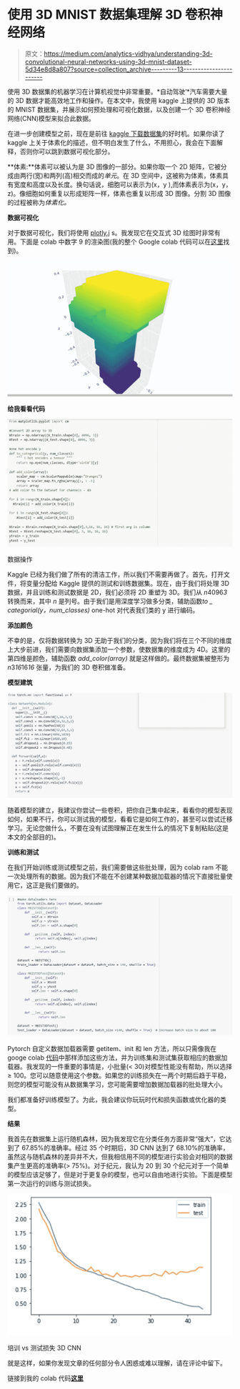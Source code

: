 # 使用 3D MNIST 数据集理解 3D 卷积神经网络

> 原文：<https://medium.com/analytics-vidhya/understanding-3d-convolutional-neural-networks-using-3d-mnist-dataset-5d34e8d8a807?source=collection_archive---------13----------------------->

使用 3D 数据集的机器学习在计算机视觉中非常重要。*自动驾驶’*汽车需要大量的 3D 数据才能高效地工作和操作。在本文中，我使用 kaggle 上提供的 3D 版本的 MNIST 数据集，并展示如何预处理和可视化数据，以及创建一个 3D 卷积神经网络(CNN)模型来拟合此数据。

在进一步创建模型之前，现在是前往 [kaggle 下载数据集](https://www.kaggle.com/daavoo/3d-mnist/data)的好时机。如果你读了 kaggle 上关于体素化的描述，但不明白发生了什么，不用担心，我会在下面解释，否则你可以跳到数据可视化部分。

**体素:**体素可以被认为是 3D 图像的一部分。如果你取一个 2D 矩阵，它被分成由两行(宽)和两列(高)相交而成的*单元*。在 3D 空间中，这被称为体素，体素具有宽度和高度以及长度。换句话说，细胞可以表示为(x，y ),而体素表示为(x，y，z)。像细胞如何重复以形成矩阵一样，体素也重复以形成 3D 图像。分割 3D 图像的过程被称为*体素化。*

**数据可视化**

对于数据可视化，我们将使用 [plotly.j](https://plot.ly/javascript/) s。我发现它在交互式 3D 绘图时非常有用。下面是 colab 中数字 9 的渲染图(我的整个 Google colab 代码可以在[这里](https://colab.research.google.com/drive/1ifqo3apVi-I6L6TGE-i6TvUE6QJEviJ0)找到)。

![](img/ab78f558103993355e018e6215e2fe38.png)

**给我看看代码**

![](img/07b2eca94a8d3db9be8dd314743d791c.png)

数据操作

Kaggle 已经为我们做了所有的清洁工作，所以我们不需要再做了。首先，打开文件，将变量分配给 Kaggle 提供的测试和训练数据集。现在，由于我们将处理 3D 数据，并且训练和测试数据是 2D，我们必须将 2D 重塑为 3D。我们从 *n*4096*3* 转换而来，其中 *n* 是列号。由于我们是用深度学习做多分类，辅助函数*to _ categorial(y，num_classes)* one-hot 对代表我们类的 y 进行编码。

**添加颜色**

不幸的是，仅将数据转换为 3D 无助于我们的分类，因为我们将在三个不同的维度上大步前进，我们需要向数据集添加一个参数，使数据集的维度成为 4D。这里的第四维是颜色，辅助函数 *add_color(array)* 就是这样做的。最终数据集被整形为 *n*3*16*16*16* 张量，为我们的 3D 卷积做准备。

**模型建筑**

![](img/ccc949bee2443dafa5f2c9771529dace.png)

随着模型的建立，我建议你尝试一些卷积，把你自己集中起来，看看你的模型表现如何，如果不行，你可以测试我的模型，看看它是如何工作的，甚至可以尝试迁移学习。无论您做什么，不要在没有试图理解正在发生什么的情况下复制粘贴(这是本文的全部目的)。

**训练和测试**

在我们开始训练或测试模型之前，我们需要做这些批处理，因为 colab ram 不能一次处理所有的数据。因为我们不能在不创建某种数据加载器的情况下直接批量使用它，这正是我们要做的。

![](img/4a456d7a787c3486da9a182574eef82a.png)

Pytorch 自定义数据加载器需要 getitem、init 和 len 方法，所以只需像我在 googe colab [代码](https://colab.research.google.com/drive/1ifqo3apVi-I6L6TGE-i6TvUE6QJEviJ0)中那样添加这些方法，并为训练集和测试集获取相应的数据加载器。我发现的一件重要的事情是，小批量(< 30)对模型性能没有帮助，所以选择≥ 100。您可以随意使用这个参数。如果您的训练损失在一两个时期后趋于平稳，则您的模型可能没有从数据集学习，您可能需要增加数据加载器的批处理大小。

我们都准备好训练模型了。为此，我会建议你玩玩时代和损失函数或优化器的类型。

**结果**

我首先在数据集上运行随机森林，因为我发现它在分类任务方面非常“强大”，它达到了 67.85%的准确率。经过 35 个时期后，3D CNN 达到了 68.10%的准确率，虽然这与随机森林的差异并不大，但我相信用不同的模型进行实验会对相同的数据集产生更高的准确率(> 75%)。对于纪元，我认为 20 到 30 个纪元对于一个简单的模型应该足够了，但是对于更复杂的模型，也可以自由地进行实验。下面是模型第一次运行的训练与测试损失。

![](img/9237d29c7a2d4858b90eb5e7b333c29d.png)

培训 vs 测试损失 3D CNN

就是这样，如果你发现文章的任何部分令人困惑或难以理解，请在评论中留下。

链接到我的 colab 代码[**这里**](https://colab.research.google.com/drive/1ifqo3apVi-I6L6TGE-i6TvUE6QJEviJ0)